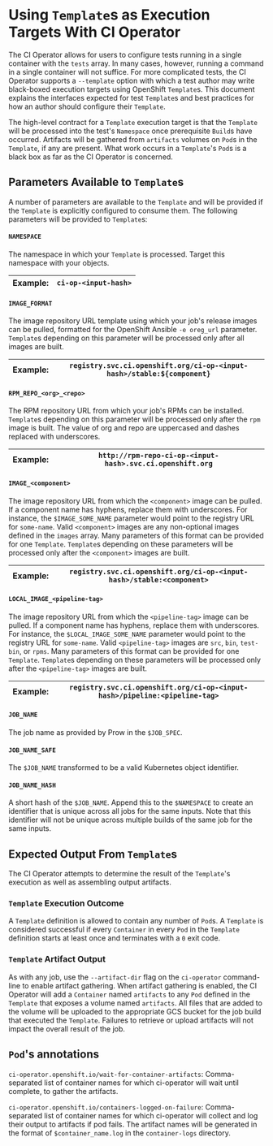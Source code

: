 # Using `Template`s as Execution Targets With CI Operator

The CI Operator allows for users to configure tests running in a single container
with the `tests` array. In many cases, however, running a command in a single
container will not suffice. For more complicated tests, the CI Operator supports
a `--template` option with which a test author may write black-boxed execution
targets using OpenShift `Template`s. This document explains the interfaces expected
for test `Template`s and best practices for how an author should configure their
`Template`.

The high-level contract for a `Template` execution target is that the `Template`
will be processed into the test's `Namespace` once prerequisite `Build`s have
occurred. Artifacts will be gathered from `artifacts` volumes on `Pod`s in
the `Template`, if any are present. What work occurs in a `Template`'s `Pod`s is
a black box as far as the CI Operator is concerned.

## Parameters Available to `Template`s

A number of parameters are available to the `Template` and will be provided if
the `Template` is explicitly configured to consume them. The following parameters
will be provided to `Template`s:

#### `NAMESPACE`
The namespace in which your `Template` is processed. Target this namespace with
your objects.

| Example: | `ci-op-<input-hash>` |
| - | - |

#### `IMAGE_FORMAT`
The image repository URL template using which your job's release images can
be pulled, formatted for the OpenShift Ansible `-e oreg_url` parameter.
`Template`s depending on this parameter will be processed only after all
images are built.

| Example: | `registry.svc.ci.openshift.org/ci-op-<input-hash>/stable:${component}` |
| - | - |

#### `RPM_REPO_<org>_<repo>`
The RPM repository URL from which your job's RPMs can be installed.
`Template`s depending on this parameter will be processed only after the
`rpm` image is built. The value of org and repo are uppercased and dashes
replaced with underscores.

| Example: | `http://rpm-repo-ci-op-<input-hash>.svc.ci.openshift.org` |
| - | - |

#### `IMAGE_<component>`
The image repository URL from which the `<component>` image can be pulled.
If a component name has hyphens, replace them with underscores. For instance,
the `$IMAGE_SOME_NAME` parameter would point to the registry URL for `some-name`.
Valid `<component>` images are any non-optional images defined in the `images`
array. Many parameters of this format can be provided for one `Template`.
`Template`s depending on these parameters will be processed only after the
`<component>` images are built.

| Example: | `registry.svc.ci.openshift.org/ci-op-<input-hash>/stable:<component>` |
| - | - |

#### `LOCAL_IMAGE_<pipeline-tag>`
The image repository URL from which the `<pipeline-tag>` image can be pulled.
If a component name has hyphens, replace them with underscores. For instance,
the `$LOCAL_IMAGE_SOME_NAME` parameter would point to the registry URL for
`some-name`. Valid `<pipeline-tag>` images are `src`, `bin`, `test-bin`, or
`rpms`. Many parameters of this format can be provided for one `Template`.
`Template`s depending on these parameters will be processed only after the
`<pipeline-tag>` images are built.

| Example: | `registry.svc.ci.openshift.org/ci-op-<input-hash>/pipeline:<pipeline-tag>` |
| - | - |

#### `JOB_NAME`
The job name as provided by Prow in the `$JOB_SPEC`.

#### `JOB_NAME_SAFE`
The `$JOB_NAME` transformed to be a valid Kubernetes object identifier.

#### `JOB_NAME_HASH`
A short hash of the `$JOB_NAME`. Append this to the `$NAMESPACE` to create an
identifier that is unique across all jobs for the same inputs. Note that this
identifier will not be unique across multiple builds of the same job for the
same inputs.

## Expected Output From `Template`s

The CI Operator attempts to determine the result of the `Template`'s execution
as well as assembling output artifacts.

### `Template` Execution Outcome

A `Template` definition is allowed to contain any number of `Pod`s. A `Template`
is considered successful if every `Container` in every `Pod` in the `Template`
definition starts at least once and terminates with a `0` exit code.

### `Template` Artifact Output

As with any job, use the `--artifact-dir` flag on the `ci-operator` command-line
to enable artifact gathering. When artifact gathering is enabled, the CI Operator
will add a `Container` named `artifacts` to any `Pod` defined in the `Template`
that exposes a volume named `artifacts`. All files that are added to the volume
will be uploaded to the appropriate GCS bucket for the job build that executed
the `Template`. Failures to retrieve or upload artifacts will not impact the
overall result of the job.

## `Pod`'s annotations

`ci-operator.openshift.io/wait-for-container-artifacts`:
Comma-separated list of container names for which ci-operator will wait until complete,
to gather the artifacts.

`ci-operator.openshift.io/containers-logged-on-failure`:
Comma-separated list of container names for which ci-operator will collect and log their output to artifacts if pod fails.
The artifact names will be generated in the format of `$container_name.log` in the `container-logs` directory.
